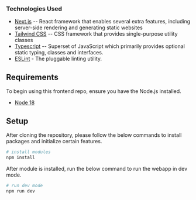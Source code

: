 ### Technologies Used

- [Next.js](https://nextjs.org) -- React framework that enables several extra features, including server-side rendering and generating static websites
- [Tailwind CSS](https://tailwindcss.com) -- CSS framework that provides single-purpose utility classes
- [Typescript](https://www.typescriptlang.org/) -- Superset of JavaScript which primarily provides optional static typing, classes and interfaces.
- [ESLint](https://eslint.org) - The pluggable linting utility.

## Requirements

To begin using this frontend repo, ensure you have the Node.js installed.

- [Node 18](https://nodejs.org/en/download)

## Setup

After cloning the repository, please follow the below commands to install packages and initialize certain features.

```bash
# install modules
npm install
```

After module is installed, run the below command to run the webapp in dev mode.

```bash
# run dev mode
npm run dev
```
